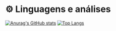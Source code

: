 # ⚙️ Linguagens e análises
[![Anurag's GitHub stats](https://github-readme-stats.vercel.app/api?username=guilhermemiserski&theme=dark)](https://github.com/anuraghazra/github-readme-stats)
[![Top Langs](https://github-readme-stats.vercel.app/api/top-langs/?username=guilhermemiserski&layout=compact&theme=dark)](https://github.com/anuraghazra/github-readme-stats)

